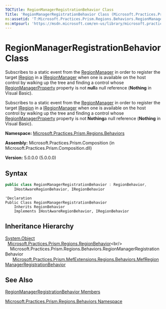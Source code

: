 ```yaml
---
TOCTitle: RegionManagerRegistrationBehavior Class
Title: 'RegionManagerRegistrationBehavior Class (Microsoft.Practices.Prism.Regions.Behaviors)'
ms:assetid: 'T:Microsoft.Practices.Prism.Regions.Behaviors.RegionManagerRegistrationBehavior'
ms:mtpsurl: 'https://msdn.microsoft.com/en-us/library/microsoft.practices.prism.regions.behaviors.regionmanagerregistrationbehavior(v=pandp.50)'
---
```


# RegionManagerRegistrationBehavior Class

Subscribes to a static event from the [RegionManager](https://msdn.microsoft.com/en-us/library/microsoft.practices.prism.regions.regionmanager(v=pandp.50)) in order to register the target [IRegion](https://msdn.microsoft.com/en-us/library/microsoft.practices.prism.regions.iregion(v=pandp.50)) in a [IRegionManager](https://msdn.microsoft.com/en-us/library/microsoft.practices.prism.regions.iregionmanager(v=pandp.50)) when one is available on the host control by walking up the tree and finding a control whose [RegionManagerProperty](https://msdn.microsoft.com/en-us/library/microsoft.practices.prism.regions.regionmanager.regionmanagerproperty(v=pandp.50)) property is not **null**a null reference (**Nothing** in Visual Basic).

Subscribes to a static event from the [RegionManager](https://msdn.microsoft.com/en-us/library/microsoft.practices.prism.regions.regionmanager(v=pandp.50)) in order to register the target [IRegion](https://msdn.microsoft.com/en-us/library/microsoft.practices.prism.regions.iregion(v=pandp.50)) in a [IRegionManager](https://msdn.microsoft.com/en-us/library/microsoft.practices.prism.regions.iregionmanager(v=pandp.50)) when one is available on the host control by walking up the tree and finding a control whose [RegionManagerProperty](https://msdn.microsoft.com/en-us/library/microsoft.practices.prism.regions.regionmanager.regionmanagerproperty(v=pandp.50)) property is not **Nothing**a null reference (**Nothing** in Visual Basic).

**Namespace:** [Microsoft.Practices.Prism.Regions.Behaviors](https://msdn.microsoft.com/en-us/library/microsoft.practices.prism.regions.behaviors(v=pandp.50))

**Assembly:** Microsoft.Practices.Prism.Composition (in Microsoft.Practices.Prism.Composition.dll)

**Version:** 5.0.0.0 (5.0.0.0)

## Syntax

```C#
public class RegionManagerRegistrationBehavior : RegionBehavior,
	IHostAwareRegionBehavior, IRegionBehavior
```

```VB
'Declaration
Public Class RegionManagerRegistrationBehavior
	Inherits RegionBehavior
	Implements IHostAwareRegionBehavior, IRegionBehavior
```

## Inheritance Hierarchy

[System.Object](http://msdn.microsoft.com/en-us/library/e5kfa45b)<br/>
  [Microsoft.Practices.Prism.Regions.RegionBehavior](https://msdn.microsoft.com/en-us/library/microsoft.practices.prism.regions.regionbehavior(v=pandp.50))<br/>
    Microsoft.Practices.Prism.Regions.Behaviors.RegionManagerRegistrationBehavior<br/>
      [Microsoft.Practices.Prism.MefExtensions.Regions.Behaviors.MefRegionManagerRegistrationBehavior](https://msdn.microsoft.com/en-us/library/microsoft.practices.prism.mefextensions.regions.behaviors.mefregionmanagerregistrationbehavior(v=pandp.50))

## See Also

[RegionManagerRegistrationBehavior Members](https://msdn.microsoft.com/en-us/library/microsoft.practices.prism.regions.behaviors.regionmanagerregistrationbehavior_members(v=pandp.50))

[Microsoft.Practices.Prism.Regions.Behaviors Namespace](https://msdn.microsoft.com/en-us/library/microsoft.practices.prism.regions.behaviors(v=pandp.50))